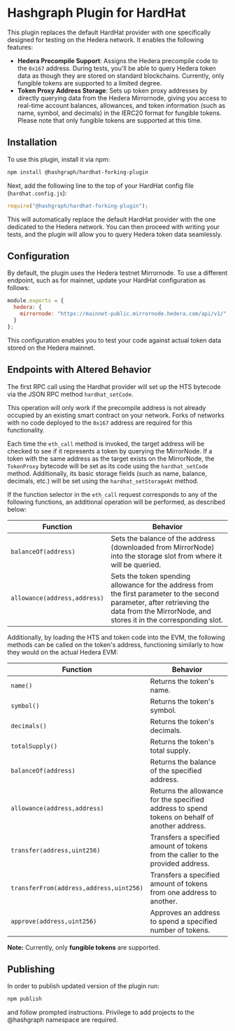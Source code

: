 # Hashgraph Plugin for HardHat

This plugin replaces the default HardHat provider with one specifically designed for testing on the Hedera network. It enables the following features:
- **Hedera Precompile Support**: Assigns the Hedera precompile code to the `0x167` address. During tests, you'll be able to query Hedera token data as though they are stored on standard blockchains. Currently, only fungible tokens are supported to a limited degree.
- **Token Proxy Address Storage**: Sets up token proxy addresses by directly querying data from the Hedera Mirrornode, giving you access to real-time account balances, allowances, and token information (such as name, symbol, and decimals) in the IERC20 format for fungible tokens. Please note that only fungible tokens are supported at this time.

## Installation

To use this plugin, install it via npm:

```bash
npm install @hashgraph/hardhat-forking-plugin
```

Next, add the following line to the top of your HardHat config file (`hardhat.config.js`):

```javascript
require("@hashgraph/hardhat-forking-plugin");
```

This will automatically replace the default HardHat provider with the one dedicated to the Hedera network. You can then proceed with writing your tests, and the plugin will allow you to query Hedera token data seamlessly.

## Configuration

By default, the plugin uses the Hedera testnet Mirrornode. To use a different endpoint, such as for mainnet, update your HardHat configuration as follows:

```javascript
module.exports = {
  hedera: {
    mirrornode: "https://mainnet-public.mirrornode.hedera.com/api/v1/",
  }
};
```

This configuration enables you to test your code against actual token data stored on the Hedera mainnet.

## Endpoints with Altered Behavior

The first RPC call using the Hardhat provider will set up the HTS bytecode via the JSON RPC method `hardhat_setCode`.

This operation will only work if the precompile address is not already occupied by an existing smart contract on your network. Forks of networks with no code deployed to the `0x167` address are required for this functionality.

Each time the `eth_call` method is invoked, the target address will be checked to see if it represents a token by querying the MirrorNode. If a token with the same address as the target exists on the MirrorNode, the `TokenProxy` bytecode will be set as its code using the `hardhat_setCode` method. Additionally, its basic storage fields (such as name, balance, decimals, etc.) will be set using the `hardhat_setStorageAt` method.

If the function selector in the `eth_call` request corresponds to any of the following functions, an additional operation will be performed, as described below:

| Function                     | Behavior                                                                                                                                                                                    |
|------------------------------|---------------------------------------------------------------------------------------------------------------------------------------------------------------------------------------------|
| `balanceOf(address)`         | Sets the balance of the address (downloaded from MirrorNode) into the storage slot from where it will be queried.                                                                           |
| `allowance(address,address)` | Sets the token spending allowance for the address from the first parameter to the second parameter, after retrieving the data from the MirrorNode, and stores it in the corresponding slot. |

Additionally, by loading the HTS and token code into the EVM, the following methods can be called on the token's address, functioning similarly to how they would on the actual Hedera EVM:

| Function                                | Behavior                                                                                      |
|-----------------------------------------|-----------------------------------------------------------------------------------------------|
| `name()`                                | Returns the token's name.                                                                     |
| `symbol()`                              | Returns the token's symbol.                                                                   |
| `decimals()`                            | Returns the token's decimals.                                                                 |
| `totalSupply()`                         | Returns the token's total supply.                                                             |
| `balanceOf(address)`                    | Returns the balance of the specified address.                                                 | 
| `allowance(address,address)`            | Returns the allowance for the specified address to spend tokens on behalf of another address. |
| `transfer(address,uint256)`             | Transfers a specified amount of tokens from the caller to the provided address.               |
| `transferFrom(address,address,uint256)` | Transfers a specified amount of tokens from one address to another.                           |
| `approve(address,uint256)`              | Approves an address to spend a specified number of tokens.                                    |

**Note:** Currently, only **fungible tokens** are supported.


## Publishing

In order to publish updated version of the plugin run:

```bash
npm publish
```

and follow prompted instructions. Privilege to add projects to the @hashgraph namespace are required.
